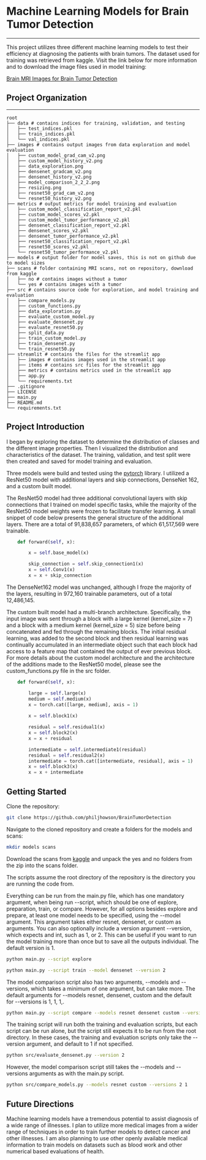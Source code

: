 # Machine Learning Models for Brain Tumor Detection
***
This project utilizes three different machine learning models to test their efficiency
at diagnosing the patients with brain tumors. The dataset used for training was retrieved
from kaggle. Visit the link below for more information and to download the image files
used in model training:

[Brain MRI Images for Brain Tumor Detection](https://www.kaggle.com/datasets/navoneel/brain-mri-images-for-brain-tumor-detection/data)

## Project Organization
------------------------------------------------------------------------
    root
    ├── data # contains indices for training, validation, and testing
    │   ├── test_indices.pkl
    │   ├── train_indices.pkl
    │   └── val_indices.pkl
    ├── images # contains output images from data exploration and model evaluation
    │   ├── custom_model_grad_cam_v2.png
    │   ├── custom_model_history_v2.png
    │   ├── data_exploration.png
    │   ├── densenet_gradcam_v2.png
    │   ├── densenet_history_v2.png
    │   ├── model_comparison_2_2_2.png
    │   ├── resizing.png
    │   ├── resnet50_grad_cam_v2.png
    │   └── resnet50_history_v2.png
    ├── metrics # output metrics for model training and evaluation
    │   ├── custom_model_classification_report_v2.pkl
    │   ├── custom_model_scores_v2.pkl
    │   ├── custom_model_tumor_performance_v2.pkl
    │   ├── densenet_classification_report_v2.pkl
    │   ├── densenet_scores_v2.pkl
    │   ├── densenet_tumor_performance_v2.pkl
    │   ├── resnet50_classification_report_v2.pkl
    │   ├── resnet50_scores_v2.pkl
    │   └── resnet50_tumor_performance_v2.pkl
    ├── models # output folder for model saves, this is not on github due to model sizes
    ├── scans # folder containing MRI scans, not on repository, download from kaggle
    │   ├── no # contains images without a tumor 
    │   └── yes # contains images with a tumor 
    ├── src # contains source code for exploration, and model training and evaluation
    │   ├── compare_models.py
    │   ├── custom_functions.py
    │   ├── data_exploration.py
    │   ├── evaluate_custom_model.py
    │   ├── evaluate_densenet.py  
    │   ├── evaluate_resnet50.py 
    │   ├── split_data.py 
    │   ├── train_custom_model.py 
    │   ├── train_densenet.py 
    │   └── train_resnet50.py 
    ├── streamlit # contains the files for the streamlit app
    │   ├── images # contains images used in the streamlit app
    │   ├── items # contains src files for the streamlit app 
    │   ├── metrics # contains metrics used in the streamlit app
    │   ├── app.py
    │   └── requirements.txt
    ├── .gitignore
    ├── LICENSE
    ├── main.py
    ├── README.md
    └── requirements.txt

## Project Introduction
I began by exploring the dataset to determine the distribution of classes and the different
image properties. Then I visualized the distribution and characteristics of the dataset.
The training, validation, and test split were then created and saved for model training 
and evaluation.

Three models were build and tested using the [pytorch](https://pytorch.org/) library. I
utilized a ResNet50 model with additional layers and skip connections, DenseNet 162, and
a custom built model.

The ResNet50 model had three additional convolutional layers with skip connections that 
I trained on model specific tasks, while the majority of the ResNet50 model weights were
frozen to facilitate transfer learning. A small snippet of code below presents the 
general structure of the additional layers. There are a total of 91,838,657 parameters, 
of which 61,517,569 were trainable.

```python
    def forward(self, x):

        x = self.base_model(x)

        skip_connection = self.skip_connection1(x)
        x = self.Conv1(x)
        x = x + skip_connection
```

The DenseNet162 model was unchanged, although I froze the majority of the layers, resulting
in 972,160 trainable parameters, out of a total 12,486,145.

The custom built model had a multi-branch architecture. Specifically, the input image was
sent through a block with a large kernel (kernel_size = 7) and a block with a medium kernel
(kernel_size = 5) size before being concatenated and fed through the remaining blocks.
The initial residual learning, was added to the second block and then residual
learning was continually accumulated in an intermediate object such that each block
had access to a feature map that contained the output of ever previous block. For
more details about the custom model architecture and the architecture of the additions
made to the ResNet50 model, please see the custom_functions.py file in the src folder.

```python
    def forward(self, x):

        large = self.large(x)
        medium = self.medium(x)
        x = torch.cat([large, medium], axis = 1)
        
        x = self.block1(x)

        residual = self.residual1(x)
        x = self.block2(x)
        x = x + residual

        intermediate = self.intermediate1(residual)
        residual = self.residual2(x)
        intermediate = torch.cat([intermediate, residual], axis = 1)
        x = self.block3(x)
        x = x + intermediate
```

## Getting Started

Clone the repository:

```sh
git clone https://github.com/philjhowson/BrainTumorDetection
```

Navigate to the cloned repository and create a folders for the models and scans:

```sh
mkdir models scans
```
Download the scans from [kaggle](https://www.kaggle.com/datasets/navoneel/brain-mri-images-for-brain-tumor-detection/data)
 and unpack the yes and no folders from the zip into the scans folder.

 The scripts assume the root directory of the repository is the directory you are running
 the code from.

 Everything can be run from the main.py file, which has one mandatory argument, when
 being run --script, which should be one of explore, preparation, train, or compare.
 However, for all options besides explore and prepare, at least one model needs
 to be specified, using the --model argument. This argument takes either resnet, densenet,
 or custom as arguments. You can also optionally include a version argument --version,
 which expects and int, such as 1, or 2. This can be useful if you want to run the
 model training more than once but to save all the outputs individual. The default
 version is 1.

 ```sh
 python main.py --script explore
 ```
```sh
python main.py --script train --model densenet --version 2
```

The model comparison script also has two arguments, --models and --versions, which takes
a minimum of one argument, but can take more. The default arguments for --models
resnet, densenet, custom and the default for --versions is 1, 1, 1,.

```sh
python main.py --script compare --models resnet densenet custom --versions 3 1 2
```

The training script will run both the training and evaluation scripts, but each
script can be run alone, but the script still expects it to be run from the root
directory. In these cases, the training and evaluation scripts only take the --version
argument, and default to 1 if not specified.

```sh
python src/evaluate_densenet.py --version 2
```

However, the model comparison script still takes the --models and --versions arguments
as with the main.py script.

```sh
python src/compare_models.py --models resnet custom --versions 2 1
```

## Future Directions

Machine learning models have a tremendous potential to assist diagnosis of a wide
range of illnesses. I plan to utilize more medical images from a wider range of
techniques in order to train further models to detect cancer and other illnesses.
I am also planning to use other openly available medical information to train
models on datasets such as blood work and other numerical based evaluations of
health.